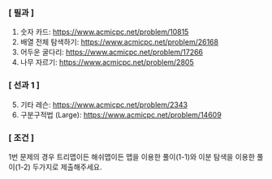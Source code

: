 ### [ 필과 ]
1. 숫자 카드: https://www.acmicpc.net/problem/10815
2. 배열 전체 탐색하기: https://www.acmicpc.net/problem/26168
3. 어두운 굴다리: https://www.acmicpc.net/problem/17266
4. 나무 자르기: https://www.acmicpc.net/problem/2805

### [ 선과 1 ]
5. 기타 레슨: https://www.acmicpc.net/problem/2343
6. 구분구적법 (Large): https://www.acmicpc.net/problem/14609

### [ 조건 ]
1번 문제의 경우 트리맵이든 해쉬맵이든 맵을 이용한 풀이(1-1)와 이분 탐색을 이용한 풀이(1-2) 두가지로 제출해주세요.